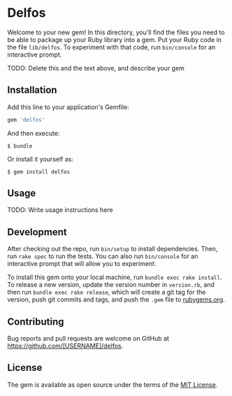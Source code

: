 # Delfos

Welcome to your new gem! In this directory, you'll find the files you need to be able to package up your Ruby library into a gem. Put your Ruby code in the file `lib/delfos`. To experiment with that code, run `bin/console` for an interactive prompt.

TODO: Delete this and the text above, and describe your gem

## Installation

Add this line to your application's Gemfile:

```ruby
gem 'delfos'
```

And then execute:

    $ bundle

Or install it yourself as:

    $ gem install delfos

## Usage

TODO: Write usage instructions here

## Development

After checking out the repo, run `bin/setup` to install dependencies. Then, run `rake spec` to run the tests. You can also run `bin/console` for an interactive prompt that will allow you to experiment.

To install this gem onto your local machine, run `bundle exec rake install`. To release a new version, update the version number in `version.rb`, and then run `bundle exec rake release`, which will create a git tag for the version, push git commits and tags, and push the `.gem` file to [rubygems.org](https://rubygems.org).

## Contributing

Bug reports and pull requests are welcome on GitHub at https://github.com/[USERNAME]/delfos.


## License

The gem is available as open source under the terms of the [MIT License](http://opensource.org/licenses/MIT).

